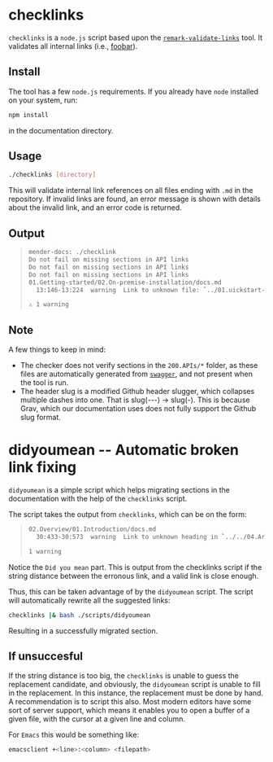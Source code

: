 # checklinks

`checklinks` is a `node.js` script based upon the
[`remark-validate-links`](https://github.com/remarkjs/remark-validate-links)
tool. It validates all internal links (i.e., [foobar](#install)).

## Install

The tool has a few `node.js` requirements. If you already have `node` installed on your system, run:

```bash 
npm install
```

in the documentation directory.

## Usage

```bash
./checklinks [directory]
```

This will validate internal link references on all files ending with `.md` in
the repository. If invalid links are found, an error message is shown with
details about the invalid link, and an error code is returned.

## Output

> ```bash
> mender-docs: ./checklink 
> Do not fail on missing sections in API links
> Do not fail on missing sections in API links
> Do not fail on missing sections in API links
> 01.Getting-started/02.On-premise-installation/docs.md
>   13:146-13:224  warning  Link to unknown file: `../01.uickstart-with-raspberry-pi/docs.md`. Did you mean `../01.Quickstart-with-raspberry-pi/docs.md`  missing-file  remark-validate-links
> 
> ⚠ 1 warning
> ```

## Note

A few things to keep in mind:

* The checker does not verify sections in the `200.APIs/*` folder, as these
  files are automatically generated from [`swagger`](https://swagger.io/), and
  not present when the tool is run.
* The header slug is a modified Github header slugger, which collapses multiple dashes into one. That is slug(---) -> slug(-). This is because Grav, which our documentation uses does not fully support the Github slug format.


# didyoumean -- Automatic broken link fixing

`didyoumean` is a simple script which helps migrating sections in the
documentation with the help of the `checklinks` script.

The script takes the output from `checklinks`, which can be on the form:

> ```bash
> 02.Overview/01.Introduction/docs.md
>   30:433-30:573  warning  Link to unknown heading in `../../04.Artifacts/10.Yocto-project/02.Image-configuration/docs.md`: `disabling-mender-s-a-system-service`. Did you mean `disabling-mender-as-a-system-service`  missing-heading-in-file  remark-validate-links
> 
> 1 warning
> ```

Notice the `Did you mean` part. This is output from the checklinks script if the
string distance between the erronous link, and a valid link is close enough.

Thus, this can be taken advantage of by the `didyoumean` script. The script will
automatically rewrite all the suggested links:

```bash
checklinks |& bash ./scripts/didyoumean
```
Resulting in a successfully migrated section.

## If unsuccesful

If the string distance is too big, the `checklinks` is unable to guess the
replacement candidate, and obviously, the `didyoumean` script is unable to fill
in the replacement. In this instance, the replacement must be done by hand. A
recommendation is to script this also. Most modern editors have some sort of
server support, which means it enables you to open a buffer of a given file,
with the cursor at a given line and column.

For `Emacs` this would be something like:

```bash
emacsclient +<line>:<column> <filepath>
```

